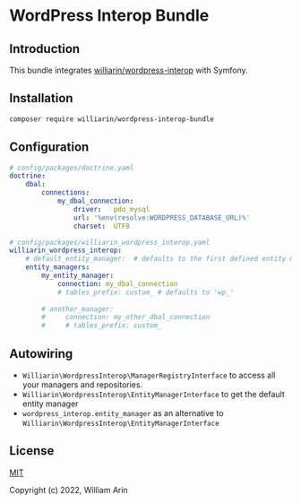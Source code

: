 # WordPress Interop Bundle

## Introduction

This bundle integrates [williarin/wordpress-interop](https://github.com/williarin/wordpress-interop) with Symfony.

## Installation

```bash
composer require williarin/wordpress-interop-bundle
```

## Configuration

```yaml
# config/packages/doctrine.yaml
doctrine:
    dbal:
        connections:
            my_dbal_connection:
                driver:   pdo_mysql
                url: '%env(resolve:WORDPRESS_DATABASE_URL)%'
                charset:  UTF8
```

```yaml
# config/packages/williarin_wordpress_interop.yaml
williarin_wordpress_interop:
    # default_entity_manager:  # defaults to the first defined entity manager
    entity_managers:
        my_entity_manager:
            connection: my_dbal_connection
            # tables_prefix: custom_ # defaults to 'wp_'
            
        # another_manager:
        #     connection: my_other_dbal_connection
        #     # tables_prefix: custom_
```

## Autowiring

* `Williarin\WordpressInterop\ManagerRegistryInterface` to access all your managers and repositories.
* `Williarin\WordpressInterop\EntityManagerInterface` to get the default entity manager
* `wordpress_interop.entity_manager` as an alternative to `Williarin\WordpressInterop\EntityManagerInterface`

## License

[MIT](LICENSE)

Copyright (c) 2022, William Arin

